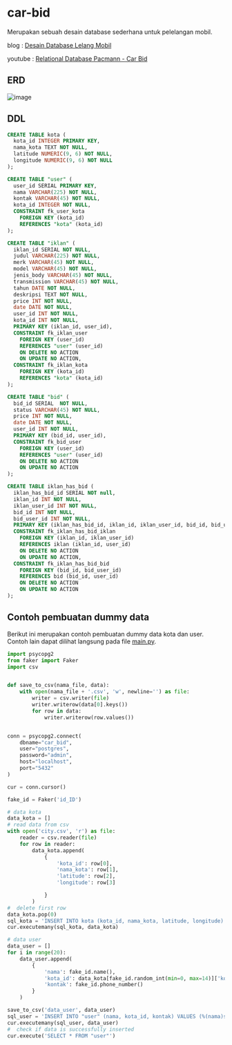 # car-bid
Merupakan sebuah desain database sederhana untuk pelelangan mobil.


blog : [Desain Database Lelang Mobil](https://blog.mrayhanfadil.my.id/desain-database-lelang-mobile/)

youtube : [Relational Database Pacmann - Car Bid](https://youtu.be/ef-qpjmwB8I)


## ERD

![image](https://user-images.githubusercontent.com/55126764/232323710-5793c2f8-2b21-4a35-a9b3-28c4b1ac5192.png)

## DDL

```sql
CREATE TABLE kota (
  kota_id INTEGER PRIMARY KEY,
  nama_kota TEXT NOT NULL,
  latitude NUMERIC(9, 6) NOT NULL,
  longitude NUMERIC(9, 6) NOT NULL
);

CREATE TABLE "user" (
  user_id SERIAL PRIMARY KEY,
  nama VARCHAR(225) NOT NULL,
  kontak VARCHAR(45) NOT NULL,
  kota_id INTEGER NOT NULL,
  CONSTRAINT fk_user_kota
    FOREIGN KEY (kota_id)
    REFERENCES "kota" (kota_id)
);

CREATE TABLE "iklan" (
  iklan_id SERIAL NOT NULL,
  judul VARCHAR(225) NOT NULL,
  merk VARCHAR(45) NOT NULL,
  model VARCHAR(45) NOT NULL,
  jenis_body VARCHAR(45) NOT NULL,
  transmission VARCHAR(45) NOT NULL,
  tahun DATE NOT NULL,
  deskripsi TEXT NOT NULL,
  price INT NOT NULL,
  date DATE NOT NULL,
  user_id INT NOT NULL,
  kota_id INT NOT NULL,
  PRIMARY KEY (iklan_id, user_id),
  CONSTRAINT fk_iklan_user
    FOREIGN KEY (user_id)
    REFERENCES "user" (user_id)
    ON DELETE NO ACTION
    ON UPDATE NO ACTION,
  CONSTRAINT fk_iklan_kota
    FOREIGN KEY (kota_id)
    REFERENCES "kota" (kota_id)
);

CREATE TABLE "bid" (
  bid_id SERIAL  NOT NULL,
  status VARCHAR(45) NOT NULL,
  price INT NOT NULL,
  date DATE NOT NULL,
  user_id INT NOT NULL,
  PRIMARY KEY (bid_id, user_id),
  CONSTRAINT fk_bid_user
    FOREIGN KEY (user_id)
    REFERENCES "user" (user_id)
    ON DELETE NO ACTION
    ON UPDATE NO ACTION
);

CREATE TABLE iklan_has_bid (
  iklan_has_bid_id SERIAL NOT null,
  iklan_id INT NOT NULL,
  iklan_user_id INT NOT NULL,
  bid_id INT NOT NULL,
  bid_user_id INT NOT NULL,
  PRIMARY KEY (iklan_has_bid_id, iklan_id, iklan_user_id, bid_id, bid_user_id),
  CONSTRAINT fk_iklan_has_bid_iklan
    FOREIGN KEY (iklan_id, iklan_user_id)
    REFERENCES iklan (iklan_id, user_id)
    ON DELETE NO ACTION
    ON UPDATE NO ACTION,
  CONSTRAINT fk_iklan_has_bid_bid
    FOREIGN KEY (bid_id, bid_user_id)
    REFERENCES bid (bid_id, user_id)
    ON DELETE NO ACTION
    ON UPDATE NO ACTION
);
```

## Contoh pembuatan dummy data
Berikut ini merupakan contoh pembuatan dummy data kota dan user. Contoh lain dapat dilihat langsung pada file [main.py](https://github.com/Fadil3/car-bid/blob/master/main.py).
```python
import psycopg2
from faker import Faker
import csv


def save_to_csv(nama_file, data):
    with open(nama_file + '.csv', 'w', newline='') as file:
        writer = csv.writer(file)
        writer.writerow(data[0].keys())
        for row in data:
            writer.writerow(row.values())


conn = psycopg2.connect(
    dbname="car_bid",
    user="postgres",
    password="admin",
    host="localhost",
    port="5432"
)

cur = conn.cursor()

fake_id = Faker('id_ID')

# data kota
data_kota = []
# read data from csv
with open('city.csv', 'r') as file:
    reader = csv.reader(file)
    for row in reader:
        data_kota.append(
            {
                'kota_id': row[0],
                'nama_kota': row[1],
                'latitude': row[2],
                'longitude': row[3]

            }
        )
#  delete first row
data_kota.pop(0)
sql_kota = 'INSERT INTO kota (kota_id, nama_kota, latitude, longitude) VALUES (%(kota_id)s, %(nama_kota)s, %(latitude)s, %(longitude)s) '
cur.executemany(sql_kota, data_kota)

# data user
data_user = []
for i in range(20):
    data_user.append(
        {
            'nama': fake_id.name(),
            'kota_id': data_kota[fake_id.random_int(min=0, max=14)]['kota_id'],
            'kontak': fake_id.phone_number()
        }
    )

save_to_csv('data_user', data_user)
sql_user = 'INSERT INTO "user" (nama, kota_id, kontak) VALUES (%(nama)s, %(kota_id)s, %(kontak)s) '
cur.executemany(sql_user, data_user)
#  check if data is successfully inserted
cur.execute('SELECT * FROM "user"')
```
